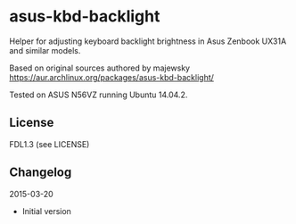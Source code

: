asus-kbd-backlight
==================

Helper for adjusting keyboard backlight brightness in Asus Zenbook UX31A and similar models.

Based on original sources authored by majewsky https://aur.archlinux.org/packages/asus-kbd-backlight/

Tested on ASUS N56VZ running Ubuntu 14.04.2.

License
-------

FDL1.3 (see LICENSE)


Changelog
---------

2015-03-20

* Initial version
